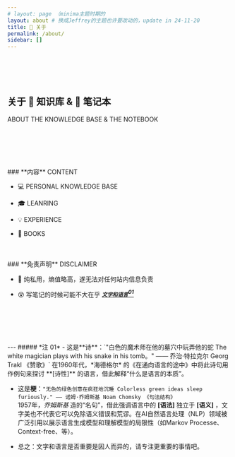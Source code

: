 ```yaml
---
# layout: page （minima主题时期的
layout: about # 换成Jeffrey的主题也许要改动的，update in 24-11-20
title: 🪭 关于
permalink: /about/
sidebar: []
---
```

<style>
.post-title {display: none;}
</style>
<div style="margin-top: 100px;"></div>

## **关于 🧠 知识库 & 📒 笔记本**  
ABOUT THE KNOWLEDGE BASE & THE NOTEBOOK
<div style="margin-top: 100px;"></div>
### **内容**  
CONTENT  

- 💻 PERSONAL KNOWLEDGE BASE  

- 🎓 LEANRING   

- 💡 EXPERIENCE   

- 📖 BOOKS   
<div style="margin-top: 50px;"></div>
### **免责声明**  
DISCLAIMER  

- 🥵 纯私用，熵值略高，遂无法对任何站内信息负责  

- 😵 写笔记的时候可能不大在乎 ***[`文字和语言`<sup>01</sup>](#注-01)***    

<div style="margin-top: 100px;"></div>
---
##### *注 01*
- 这是**诗**：`"白色的魔术师在他的墓穴中玩弄他的蛇 The white magician plays with his snake in his tomb。" —— 乔治·特拉克尔 Georg Trakl 《赞歌》`  
在1960年代，*海德格尔* 的《在通向语言的途中》中将此诗句用作例句来探讨 **[诗性]** 的语言，借此解释“什么是语言的本质”。  

- 这是**梗**：`"无色的绿色创意在疯狂地沉睡 Colorless green ideas sleep furiously." —— 诺姆·乔姆斯基 Noam Chomsky 《句法结构》`  
1957年，*乔姆斯基* 造的“名句”，借此强调语言中的 **[语法]** 独立于 **[语义]** ，文字美也不代表它可以免除语义错误和荒谬。在AI自然语言处理（NLP）领域被广泛引用以展示语言生成模型和理解模型的局限性（如Markov Processe、Context-free、等）。  

- 总之：文字和语言是否重要是因人而异的，请专注更重要的事情吧。